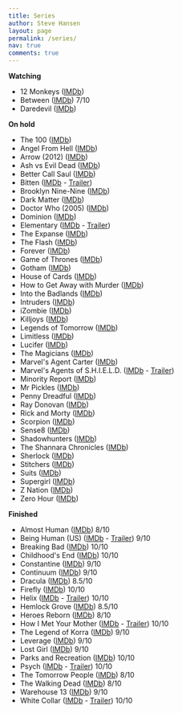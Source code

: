 ```yaml
---
title: Series
author: Steve Hansen
layout: page
permalink: /series/
nav: true
comments: true
---
```

**Watching**

* 12 Monkeys ([IMDb](http://www.imdb.com/title/tt3148266/))
* Between ([IMDb](http://www.imdb.com/title/tt4132692/)) 7/10
* Daredevil ([IMDb](http://www.imdb.com/title/tt3322312/))


**On hold**

* The 100 ([IMDb](http://www.imdb.com/title/tt2661044/))
* Angel From Hell ([IMDb](http://www.imdb.com/title/tt4424726/))
* Arrow (2012) ([IMDb](http://www.imdb.com/title/tt2193021/))
* Ash vs Evil Dead ([IMDb](http://www.imdb.com/title/tt4189022/))
* Better Call Saul ([IMDb](http://www.imdb.com/title/tt3032476/))
* Bitten ([IMDb](http://www.imdb.com/title/tt2365946/) - <a href="http://www.youtube.com/watch?v=tUQ_ZXjzkiQ" target="_blank">Trailer</a>)
* Brooklyn Nine-Nine ([IMDb](http://www.imdb.com/title/tt2467372/))
* Dark Matter ([IMDb](http://www.imdb.com/title/tt4159076/))
* Doctor Who (2005) ([IMDb](http://www.imdb.com/title/tt0436992/))
* Dominion ([IMDb](http://www.imdb.com/title/tt3079768/))
* Elementary ([IMDb](http://www.imdb.com/title/tt2191671/) - <a href="http://www.youtube.com/watch?v=6YvuZ4Msh50" target="_blank">Trailer</a>)
* The Expanse ([IMDb](http://www.imdb.com/title/tt3230854/))
* The Flash ([IMDb](http://www.imdb.com/title/tt3107288/))
* Forever ([IMDb](http://www.imdb.com/title/tt3487382/))
* Game of Thrones ([IMDb](http://www.imdb.com/title/tt0944947/))
* Gotham ([IMDb](http://www.imdb.com/title/tt3749900/))
* House of Cards ([IMDb](http://www.imdb.com/title/tt1856010/))
* How to Get Away with Murder ([IMDb](http://www.imdb.com/title/tt3205802/))
* Into the Badlands ([IMDb](http://www.imdb.com/title/tt3865236/))
* Intruders ([IMDb](http://www.imdb.com/title/tt3552166/))
* iZombie ([IMDb](http://www.imdb.com/title/tt3501584/))
* Killjoys ([IMDb](http://www.imdb.com/title/tt3952222/))
* Legends of Tomorrow ([IMDb](http://www.imdb.com/title/tt4532368/))
* Limitless ([IMDb](http://www.imdb.com/title/tt4422836/))
* Lucifer ([IMDb](http://www.imdb.com/title/tt4052886/))
* The Magicians ([IMDb](http://www.imdb.com/title/tt4254242/))
* Marvel's Agent Carter ([IMDb](http://www.imdb.com/title/tt3475734/))
* Marvel's Agents of S.H.I.E.L.D. ([IMDb](http://www.imdb.com/title/tt2364582/) - <a href="http://www.youtube.com/watch?v=T3T-evQZiQo" target="_blank">Trailer</a>)
* Minority Report ([IMDb](http://www.imdb.com/title/tt4450826/))
* Mr Pickles ([IMDb](http://www.imdb.com/title/tt2950342/))
* Penny Dreadful ([IMDb](http://www.imdb.com/title/tt2628232/))
* Ray Donovan ([IMDb](http://www.imdb.com/title/tt2249007/))
* Rick and Morty ([IMDb](http://www.imdb.com/title/tt2861424/))
* Scorpion ([IMDb](http://www.imdb.com/title/tt3514324/))
* Sense8 ([IMDb](http://www.imdb.com/title/tt2431438/))
* Shadowhunters ([IMDb](http://www.imdb.com/title/tt4145054/))
* The Shannara Chronicles ([IMDb](http://www.imdb.com/title/tt1051220/))
* Sherlock ([IMDb](http://www.imdb.com/title/tt1475582/))
* Stitchers ([IMDb](http://www.imdb.com/title/tt3868848/))
* Suits ([IMDb](http://www.imdb.com/title/tt1632701/))
* Supergirl ([IMDb](http://www.imdb.com/title/tt4016454/))
* Z Nation ([IMDb](http://www.imdb.com/title/tt3843168/))
* Zero Hour ([IMDb](http://www.imdb.com/title/tt2215797/))


**Finished**

* Almost Human ([IMDb](http://www.imdb.com/title/tt2654580/)) 8/10
* Being Human (US) ([IMDb](http://www.imdb.com/title/tt1595680/) - <a href="http://www.youtube.com/watch?v=aayb93qfXWQ" target="_blank">Trailer</a>) 9/10
* Breaking Bad ([IMDb](http://www.imdb.com/title/tt0903747/)) 10/10
* Childhood's End ([IMDb](http://www.imdb.com/title/tt4146128/)) 10/10
* Constantine ([IMDb](http://www.imdb.com/title/tt3489184/)) 9/10
* Continuum ([IMDb](http://www.imdb.com/title/tt1954347/)) 9/10
* Dracula ([IMDb](http://www.imdb.com/title/tt2296682/)) 8.5/10
* Firefly ([IMDb](http://www.imdb.com/title/tt0303461/)) 10/10
* Helix ([IMDb](http://www.imdb.com/title/tt2758950/) - <a href="http://www.youtube.com/watch?v=NiOXG8dVib4" target="_blank">Trailer</a>) 10/10
* Hemlock Grove ([IMDb](http://www.imdb.com/title/tt2309295/)) 8.5/10
* Heroes Reborn ([IMDb](http://www.imdb.com/title/tt3556944/)) 8/10
* How I Met Your Mother ([IMDb](http://www.imdb.com/title/tt0460649/) - <a href="http://www.youtube.com/watch?v=aJtVL2_fA5w" target="_blank">Trailer</a>) 10/10
* The Legend of Korra ([IMDb](http://www.imdb.com/title/tt1695360/)) 9/10
* Leverage ([IMDb](http://www.imdb.com/title/tt1103987/)) 9/10
* Lost Girl ([IMDb](http://www.imdb.com/title/tt1429449/)) 9/10
* Parks and Recreation ([IMDb](http://www.imdb.com/title/tt1266020/)) 10/10
* Psych ([IMDb](http://www.imdb.com/title/tt0491738/) - <a href="http://www.youtube.com/watch?v=krWONONSN78" target="_blank">Trailer</a>) 10/10
* The Tomorrow People ([IMDb](http://www.imdb.com/title/tt2660734/)) 8/10
* The Walking Dead ([IMDb](http://www.imdb.com/title/tt1520211/)) 8/10
* Warehouse 13 ([IMDb](http://www.imdb.com/title/tt1132290/)) 9/10
* White Collar ([IMDb](http://www.imdb.com/title/tt1358522/) - <a href="http://www.youtube.com/watch?v=gIFySyLynAk" target="_blank">Trailer</a>) 10/10
